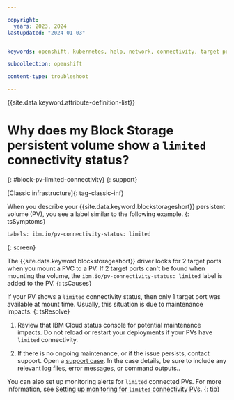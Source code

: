 ```yaml
---

copyright: 
  years: 2023, 2024
lastupdated: "2024-01-03"


keywords: openshift, kubernetes, help, network, connectivity, target port, limited, alerts

subcollection: openshift

content-type: troubleshoot

---
```


{{site.data.keyword.attribute-definition-list}}





# Why does my Block Storage persistent volume show a `limited` connectivity status?
{: #block-pv-limited-connectivity}
{: support}

[Classic infrastructure]{: tag-classic-inf}

When you describe your {{site.data.keyword.blockstorageshort}} persistent volume (PV), you see a label similar to the following example.
{: tsSymptoms}

```sh
Labels: ibm.io/pv-connectivity-status: limited
```
{: screen}


The {{site.data.keyword.blockstorageshort}} driver looks for 2 target ports when you mount a PVC to a PV. If 2 target ports can't be found when mounting the volume, the `ibm.io/pv-connectivity-status: limited` label is added to the PV.
{: tsCauses}

If your PV shows a `limited` connectivity status, then only 1 target port was available at mount time. Usually, this situation is due to maintenance impacts. 
{: tsResolve}

1. Review that IBM Cloud status console for potential maintenance impacts. Do not reload or restart your deployments if your PVs have `limited` connectivity.

1. If there is no ongoing maintenance, or if the issue persists, contact support. Open a [support case](/docs/get-support?topic=get-support-using-avatar). In the case details, be sure to include any relevant log files, error messages, or command outputs..

You can also set up monitoring alerts for `limited` connected PVs. For more information, see [Setting up monitoring for `limited` connectivity PVs](/docs/openshift?topic=openshift-block_storage#storage-block-vpc-limited-monitoring).
{: tip}

